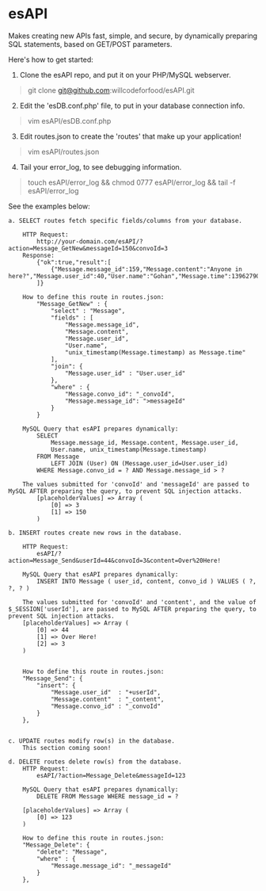 esAPI
=====

Makes creating new APIs fast, simple, and secure, by dynamically preparing SQL statements, based on GET/POST parameters. 

Here's how to get started:

1. Clone the esAPI repo, and put it on your PHP/MySQL webserver.
> git clone git@github.com:willcodeforfood/esAPI.git

2. Edit the 'esDB.conf.php' file, to put in your database connection info.
> vim esAPI/esDB.conf.php

3. Edit routes.json to create the 'routes' that make up your application!
> vim esAPI/routes.json

4. Tail your error_log, to see debugging information.
> touch esAPI/error_log && chmod 0777 esAPI/error_log && tail -f esAPI/error_log

See the examples below:

	a. SELECT routes fetch specific fields/columns from your database.

		HTTP Request:
			http://your-domain.com/esAPI/?action=Message_GetNew&messageId=150&convoId=3
		Response:
			{"ok":true,"result":[
				{"Message.message_id":159,"Message.content":"Anyone in here?","Message.user_id":40,"User.name":"Gohan","Message.time":1396279063}
			]}

		How to define this route in routes.json:
			"Message_GetNew" : {
				"select" : "Message",
				"fields" : [
					"Message.message_id",
					"Message.content",
					"Message.user_id",
					"User.name",
					"unix_timestamp(Message.timestamp) as Message.time"
				],
				"join": {
					"Message.user_id" : "User.user_id"
				},
				"where" : {
					"Message.convo_id": "_convoId",
					"Message.message_id": ">messageId"
				}
			}
		
		MySQL Query that esAPI prepares dynamically:
			SELECT
				Message.message_id, Message.content, Message.user_id,
				User.name, unix_timestamp(Message.timestamp)
			FROM Message
				LEFT JOIN (User) ON (Message.user_id=User.user_id)
			WHERE Message.convo_id = ? AND Message.message_id > ?

		The values submitted for 'convoId' and 'messageId' are passed to MySQL AFTER preparing the query, to prevent SQL injection attacks.
			[placeholderValues] => Array (
				[0] => 3
				[1] => 150
			)

	b. INSERT routes create new rows in the database.
		
		HTTP Request:
			esAPI/?action=Message_Send&userId=44&convoId=3&content=Over%20Here!

		MySQL Query that esAPI prepares dynamically:
			INSERT INTO Message ( user_id, content, convo_id ) VALUES ( ?, ?, ? )
		
		The values submitted for 'convoId' and 'content', and the value of $_SESSION['userId'], are passed to MySQL AFTER preparing the query, to prevent SQL injection attacks.
		[placeholderValues] => Array (
			[0] => 44
			[1] => Over Here!
			[2] => 3
		)


		How to define this route in routes.json:
		"Message_Send": {
			"insert": {
				"Message.user_id"  : "+userId",
				"Message.content"  : "_content",
				"Message.convo_id" : "_convoId"
			}
		},

	
	c. UPDATE routes modify row(s) in the database.
		This section coming soon!

	d. DELETE routes delete row(s) from the database.
		HTTP Request:
			esAPI/?action=Message_Delete&messageId=123

		MySQL Query that esAPI prepares dynamically:
			DELETE FROM Message WHERE message_id = ?
		
		[placeholderValues] => Array (
			[0] => 123
		)

		How to define this route in routes.json:
		"Message_Delete": {
			"delete": "Message",
			"where" : {
				"Message.message_id": "_messageId"
			}
		},
